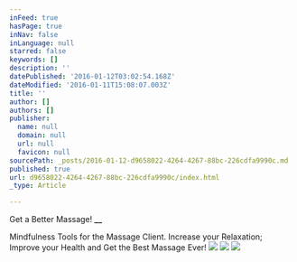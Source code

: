 ```yaml
---
inFeed: true
hasPage: true
inNav: false
inLanguage: null
starred: false
keywords: []
description: ''
datePublished: '2016-01-12T03:02:54.168Z'
dateModified: '2016-01-11T15:08:07.003Z'
title: ''
author: []
authors: []
publisher:
  name: null
  domain: null
  url: null
  favicon: null
sourcePath: _posts/2016-01-12-d9658022-4264-4267-88bc-226cdfa9990c.md
published: true
url: d9658022-4264-4267-88bc-226cdfa9990c/index.html
_type: Article

---
```

Get a Better Massage! **__**

Mindfulness Tools for the
Massage Client. Increase your Relaxation; Improve your Health and Get the Best
Massage Ever!
![](https://the-grid-user-content.s3-us-west-2.amazonaws.com/80e9fbbd-808a-4855-a4b0-80f8d5110022.jpg)
![](https://the-grid-user-content.s3-us-west-2.amazonaws.com/f2255739-d910-4536-96c8-a1928d8c0ab8.jpg)
![](https://the-grid-user-content.s3-us-west-2.amazonaws.com/01811cfd-937d-4f88-b85a-da873bfe6305.jpg)